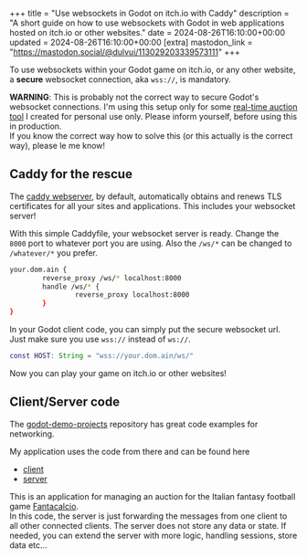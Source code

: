 +++
title = "Use websockets in Godot on itch.io with Caddy"
description = "A short guide on how to use websockets with Godot in web applications hosted on itch.io or other websites."
date = 2024-08-26T16:10:00+00:00
updated = 2024-08-26T16:10:00+00:00
[extra]
mastodon_link  = "https://mastodon.social/@dulvui/113029203339573111"
+++

To use websockets within your Godot game on itch.io, or any other website, a **secure** websocket connection, aka `wss://`, is mandatory.

**WARNING**: This is probably not the correct way to secure Godot's websocket connections.
I'm using this setup only for some [real-time auction tool](https://github.com/dulvui/condor/) I created for personal use only.
Please inform yourself, before using this in production.  
If you know the correct way how to solve this (or this actually is the correct way), please le me know!

## Caddy for the rescue
The [caddy webserver](https://caddyserver.com/), by default, automatically obtains and renews TLS certificates for all your sites and applications. 
This includes your websocket server!

With this simple Caddyfile, your websocket server is ready.
Change the `8000` port to whatever port you are using.
Also the `/ws/*` can be changed to `/whatever/*` you prefer.
```bash
your.dom.ain {
        reverse_proxy /ws/* localhost:8000
        handle /ws/* {
                reverse_proxy localhost:8000
        }
}
```

In your Godot client code, you can simply put the secure websocket url.  
Just make sure you use `wss://` instead of `ws://`.
```gd
const HOST: String = "wss://your.dom.ain/ws/"
```

Now you can play your game on itch.io or other websites!

## Client/Server code
The [godot-demo-projects](https://github.com/godotengine/godot-demo-projects) repository has great code examples for networking.

My application uses the code from there and can be found here
 - [client](https://github.com/dulvui/condor/blob/main/app/src/websocket/client/client.gd)
 - [server](https://github.com/dulvui/condor/tree/main/server/src)

This is an application for managing an auction for the Italian fantasy football game [Fantacalcio](https://www.fantacalcio.it/).  
In this code, the server is just forwarding the messages from one client to all other connected clients.
The server does not store any data or state.
If needed, you can extend the server with more logic, handling sessions, store data etc...
